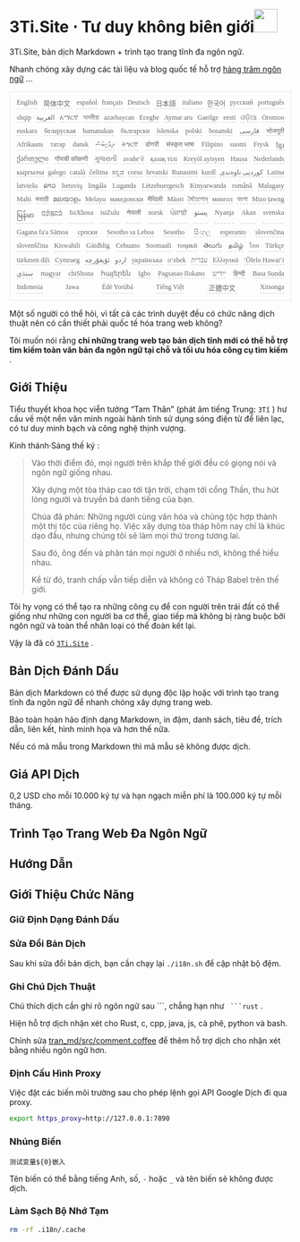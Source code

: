<h1 style="justify-content:space-between">3Ti.Site ⋅ Tư duy không biên giới<img src="//i-01.eu.org/3Ti/logo.svg" style="user-select:none;margin-top:-1px;width:42px"></h1>

3Ti.Site, bản dịch Markdown + trình tạo trang tĩnh đa ngôn ngữ.

Nhanh chóng xây dựng các tài liệu và blog quốc tế hỗ trợ [hàng trăm ngôn ngữ](https://github.com/i18n-site/node/blob/main/lang/src/index.js) ...

<pre class="langli" style="display:flex;flex-wrap:wrap;background:transparent;border:1px solid #eee;font-size:12px;box-shadow:0 0 3px inset #eee;padding:12px 5px 4px 12px;justify-content:space-between;"><style>pre.langli i{font-weight:300;font-family:s;margin-right:7px;margin-bottom:8px;font-style:normal;color:#666;border-bottom:1px dashed #ccc;}</style><i>English</i><i> 简体中文 </i><i>español</i><i>français</i><i>Deutsch</i><i> 日本語 </i><i>italiano</i><i>한국어</i><i>русский</i><i>português</i><i>shqip</i><i>‫العربية‬</i><i>አማርኛ</i><i>অসমীয়া</i><i>azərbaycan</i><i>Eʋegbe</i><i>Aymar aru</i><i>Gaeilge</i><i>eesti</i><i>ଓଡ଼ିଆ</i><i>Oromoo</i><i>euskara</i><i>беларуская</i><i>bamanakan</i><i>български</i><i>íslenska</i><i>polski</i><i>bosanski</i><i>‫فارسی‬</i><i>भोजपुरी</i><i>Afrikaans</i><i>татар</i><i>dansk</i><i>‫ދިވެހިބަސް‬</i><i>ትግርኛ</i><i>डोगरी</i><i>संस्कृत भाषा</i><i>Filipino</i><i>suomi</i><i>Frysk</i><i>ខ្មែរ</i><i>ქართული</i><i>गोंयची कोंकणी</i><i>ગુજરાતી</i><i>avañe’ẽ</i><i>қазақ тілі</i><i>Kreyòl ayisyen</i><i>Hausa</i><i>Nederlands</i><i>кыргызча</i><i>galego</i><i>català</i><i>čeština</i><i>ಕನ್ನಡ</i><i>corsu</i><i>hrvatski</i><i>Runasimi</i><i>kurdî</i><i>‫کوردیی ناوەندی‬</i><i>Latina</i><i>latviešu</i><i>ລາວ</i><i>lietuvių</i><i>lingála</i><i>Luganda</i><i>Lëtzebuergesch</i><i>Kinyarwanda</i><i>română</i><i>Malagasy</i><i>Malti</i><i>मराठी</i><i>മലയാളം</i><i>Melayu</i><i>македонски</i><i>मैथिली</i><i>Māori</i><i>মৈতৈলোন্</i><i>монгол</i><i>বাংলা</i><i>Mizo ṭawng</i><i>မြန်မာ</i><i>𞄀𞄄𞄰𞄩𞄍𞄜𞄰</i><i>IsiXhosa</i><i>isiZulu</i><i>नेपाली</i><i>norsk</i><i>ਪੰਜਾਬੀ</i><i>‫پښتو‬</i><i>Nyanja</i><i>Akan</i><i>svenska</i><i>Gagana fa'a Sāmoa</i><i>српски</i><i>Sesotho sa Leboa</i><i>Sesotho</i><i>සිංහල</i><i>esperanto</i><i>slovenčina</i><i>slovenščina</i><i>Kiswahili</i><i>Gàidhlig</i><i>Cebuano</i><i>Soomaali</i><i>тоҷикӣ</i><i>తెలుగు</i><i>தமிழ்</i><i>ไทย</i><i>Türkçe</i><i>türkmen dili</i><i>Cymraeg</i><i>‫ئۇيغۇرچە‬</i><i>‫اردو‬</i><i>українська</i><i>o‘zbek</i><i>‫עברית‬</i><i>Ελληνικά</i><i>ʻŌlelo Hawaiʻi</i><i>‫سنڌي‬</i><i>magyar</i><i>chiShona</i><i>հայերեն</i><i>Igbo</i><i>Pagsasao Ilokano</i><i>‫ייִדיש‬</i><i>हिन्दी</i><i>Basa Sunda</i><i>Indonesia</i><i>Jawa</i><i>Èdè Yorùbá</i><i>Tiếng Việt</i><i> 正體中文 </i><i>Xitsonga</i></pre>

Một số người có thể hỏi, vì tất cả các trình duyệt đều có chức năng dịch thuật nên có cần thiết phải quốc tế hóa trang web không?

Tôi muốn nói rằng **chỉ những trang web tạo bản dịch tĩnh mới có thể hỗ trợ tìm kiếm toàn văn bản đa ngôn ngữ tại chỗ và tối ưu hóa công cụ tìm kiếm** .

## Giới Thiệu

Tiểu thuyết khoa học viễn tưởng “Tam Thân” (phát âm tiếng Trung: `3Tǐ` ) hư cấu về một nền văn minh ngoài hành tinh sử dụng sóng điện từ để liên lạc, có tư duy minh bạch và công nghệ thịnh vượng.

Kinh thánh·Sáng thế ký :

> Vào thời điểm đó, mọi người trên khắp thế giới đều có giọng nói và ngôn ngữ giống nhau.
>
> Xây dựng một tòa tháp cao tới tận trời, chạm tới cổng Thần, thu hút lòng người và truyền bá danh tiếng của bạn.
>
> Chúa đã phán: Những người cùng văn hóa và chủng tộc hợp thành một thị tộc của riêng họ. Việc xây dựng tòa tháp hôm nay chỉ là khúc dạo đầu, nhưng chúng tôi sẽ làm mọi thứ trong tương lai.
>
> Sau đó, ông đến và phân tán mọi người ở nhiều nơi, không thể hiểu nhau.
>
> Kể từ đó, tranh chấp vẫn tiếp diễn và không có Tháp Babel trên thế giới.

Tôi hy vọng có thể tạo ra những công cụ để con người trên trái đất có thể giống như những con người ba cơ thể, giao tiếp mà không bị ràng buộc bởi ngôn ngữ và toàn thể nhân loại có thể đoàn kết lại.

Vậy là đã có [`3Ti.Site`](//3Ti.Site) .

## Bản Dịch Đánh Dấu

Bản dịch Markdown có thể được sử dụng độc lập hoặc với trình tạo trang tĩnh đa ngôn ngữ để nhanh chóng xây dựng trang web.

Bảo toàn hoàn hảo định dạng Markdown, in đậm, danh sách, tiêu đề, trích dẫn, liên kết, hình minh họa và hơn thế nữa.

Nếu có mã mẫu trong Markdown thì mã mẫu sẽ không được dịch.

## Giá API Dịch

0,2 USD cho mỗi 10.000 ký tự và hạn ngạch miễn phí là 100.000 ký tự mỗi tháng.

## Trình Tạo Trang Web Đa Ngôn Ngữ

## Hướng Dẫn

## Giới Thiệu Chức Năng

### Giữ Định Dạng Đánh Dấu

### Sửa Đổi Bản Dịch

Sau khi sửa đổi bản dịch, bạn cần chạy lại `./i18n.sh` để cập nhật bộ đệm.

### Ghi Chú Dịch Thuật

Chú thích dịch cần ghi rõ ngôn ngữ sau \```, chẳng hạn như ` ```rust` .

Hiện hỗ trợ dịch nhận xét cho Rust, c, cpp, java, js, cà phê, python và bash.

Chỉnh sửa [tran_md/src/comment.coffee](https://github.com/i18n-site/node/blob/main/tran_md/src/comment.coffee) để thêm hỗ trợ dịch cho nhận xét bằng nhiều ngôn ngữ hơn.

### Định Cấu Hình Proxy

Việc đặt các biến môi trường sau cho phép lệnh gọi API Google Dịch đi qua proxy.

```bash
export https_proxy=http://127.0.0.1:7890
```

### Nhúng Biến

```
测试变量${0}嵌入
```

Tên biến có thể bằng tiếng Anh, số, `-` hoặc `_` và tên biến sẽ không được dịch.

### Làm Sạch Bộ Nhớ Tạm

```bash
rm -rf .i18n/.cache
```
